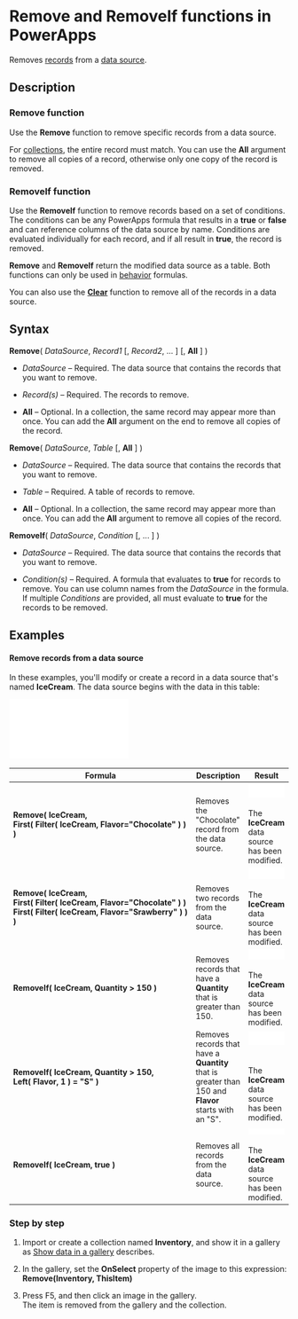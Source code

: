 <properties
	pageTitle="PowerApps: Remove and RemoveIf functions"
	description="Reference information for the Remove and RemoveIf functions in PowerApps, including syntax and examples"
	services="powerapps"
	documentationCenter="na"
	authors="gregli-msft"
	manager="dwrede"
	editor=""
	tags=""/>

<tags
   ms.service="powerapps"
   ms.devlang="na"
   ms.topic="article"
   ms.tgt_pltfrm="na"
   ms.workload="na"
   ms.date="10/21/2015"
   ms.author="gregli"/>

# Remove and RemoveIf functions in PowerApps #

Removes [records](working-with-tables.md) from a [data source](working-with-data-sources.md).

## Description ##

### Remove function ###

Use the **Remove** function to remove specific records from a data source.  

For [collections](working-with-data-sources.md), the entire record must match.  You can use the **All** argument to remove all copies of a record, otherwise only one copy of the record is removed. 

### RemoveIf function ###

Use the **RemoveIf** function to remove records based on a set of conditions.  The conditions can be any PowerApps formula that results in a **true** or **false** and can reference columns of the data source by name.  Conditions are evaluated individually for each record, and if all result in **true**, the record is removed.

**Remove** and **RemoveIf** return the modified data source as a table.  Both functions can only be used in [behavior](file-name.md) formulas. 

You can also use the **[Clear](function-clear.md)** function to remove all of the records in a data source.

## Syntax ##

**Remove**( *DataSource*, *Record1* [, *Record2*, ... ] [, **All** ] )

- *DataSource* – Required. The data source that contains the records that you want to remove.

- *Record(s)* – Required. The records to remove.

- **All** – Optional. In a collection, the same record may appear more than once.  You can add the **All** argument on the end to remove all copies of the record.

**Remove**( *DataSource*, *Table* [, **All** ] )

- *DataSource* – Required. The data source that contains the records that you want to remove.

- *Table* – Required. A table of records to remove. 

- **All** – Optional. In a collection, the same record may appear more than once.  You can add the **All** argument to remove all copies of the record.

**RemoveIf**( *DataSource*, *Condition* [, ... ] )

- *DataSource* – Required. The data source that contains the records that you want to remove.

- *Condition(s)* – Required. A formula that evaluates to **true** for records to remove.  You can use column names from the *DataSource* in the formula.  If multiple *Conditions* are provided, all must evaluate to **true** for the records to be removed.

## Examples ##

#### Remove records from a data source ###

In these examples, you'll modify or create a record in a data source that's named **IceCream**. The data source begins with the data in this table:

![](media/function-remove-removeif/icecream.png)

| Formula | Description | Result |
|---------|-------------|--------|
| **Remove(&nbsp;IceCream,<br>First(&nbsp;Filter(&nbsp;IceCream,&nbsp;Flavor="Chocolate"&nbsp;)&nbsp;) )** | Removes the "Chocolate" record from the data source. |![](media/function-remove-removeif/icecream-no-chocolate.png)<br><br>The **IceCream** data source has been modified. |
| **Remove(&nbsp;IceCream,<br>First(&nbsp;Filter(&nbsp;IceCream,&nbsp;Flavor="Chocolate"&nbsp;)&nbsp;) First(&nbsp;Filter(&nbsp;IceCream,&nbsp;Flavor="Srawberry"&nbsp;)&nbsp;) )** | Removes two records from the data source. |![](media/function-remove-removeif/icecream-only-vanilla.png)<br><br>The **IceCream** data source has been modified. |
| **RemoveIf(&nbsp;IceCream, Quantity&nbsp;>&nbsp;150 )** | Removes records that have a **Quantity** that is greater than 150. |![](media/function-remove-removeif/icecream-only-chocolate.png)<br><br>The **IceCream** data source has been modified. |
| **RemoveIf(&nbsp;IceCream, Quantity&nbsp;>&nbsp;150, Left(&nbsp;Flavor,&nbsp;1&nbsp;) = "S" )** | Removes records that have a **Quantity** that is greater than 150 and **Flavor** starts with an "S". |![](media/function-remove-removeif/icecream-no-strawberry.png)<br><br><br>The **IceCream** data source has been modified. |
| **RemoveIf(&nbsp;IceCream, true )** | Removes all records from the data source. |![](media/function-remove-removeif/icecream-empty.png)<br><br>The **IceCream** data source has been modified. |

### Step by step ###

1. Import or create a collection named **Inventory**, and show it in a gallery as [Show data in a gallery](show-images-text-gallery-sort-filter.md) describes.

1. In the gallery, set the **OnSelect** property of the image to this expression:<br>**Remove(Inventory, ThisItem)**

1. Press F5, and then click an image in the gallery.<br>The item is removed from the gallery and the collection.